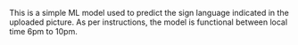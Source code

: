 This is a simple ML model used to predict the sign language indicated in the uploaded picture. As per instructions, the model is functional between local time 6pm to 10pm.
